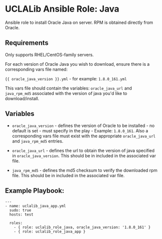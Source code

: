 # UCLALib Ansible Role: Java

Ansible role to install Oracle Java on server. RPM is obtained directly from Oracle.

## Requirements

Only supports RHEL/CentOS-family servers.

For each version of Oracle Java you wish to download, ensure there is a corresponding vars file named:

`{{ oracle_java_version }}.yml` - for example: `1.8.0_161.yml`

This vars file should contain the variables: `oracle_java_url` and `java_rpm_md5` associated with the version of java you'd like to download/install.

## Variables

* `oracle_java_version` - defines the version of Oracle to be installed - no default is set - must specify in the play - Example: `1.8.0_161`. Also a corresponding vars file must exist with the appropriate `oracle_java_url` and `java_rpm_md5` entries.

* `oracle_java_url` - defines the url to obtain the version of java specified in `oracle_java_version`. This should be in included in the associated var file.

* `java_rpm_md5` - defines the md5 checksum to verify the downloaded rpm file. This should be in included in the associated var file.

## Example Playbook:
```
---
- name: uclalib_java_app.yml
  sudo: true
  hosts: test

  roles:
    - { role: uclalib_role_java, oracle_java_version: '1.8.0_161' }
    - { role: uclalib_role_java_app }
```

